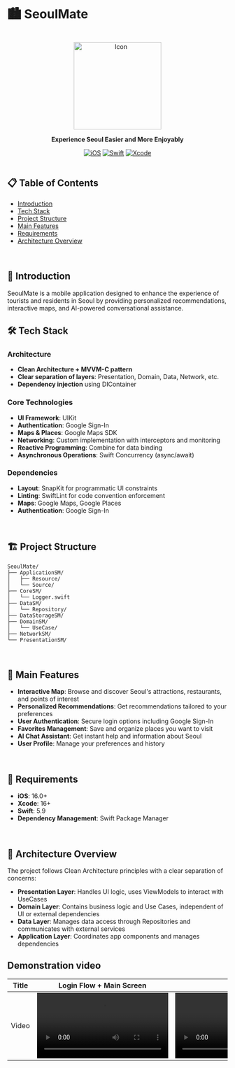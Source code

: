 # 🏙️ SeoulMate

<div align="center">

  <br>
  
  <img src="https://github.com/user-attachments/assets/a361977f-a40f-45f4-ae28-66e190d45b7d" alt="Icon" width="200" height="200">  

  <br>
  
  **Experience Seoul Easier and More Enjoyably**
  
  [![iOS](https://img.shields.io/badge/iOS-16.0%2B-blue.svg)](https://www.apple.com/ios/)
  [![Swift](https://img.shields.io/badge/Swift-5.9-orange.svg)](https://swift.org)
  [![Xcode](https://img.shields.io/badge/Xcode-16%2B-blue.svg)](https://developer.apple.com/xcode/)  
  <br>
  
</div>

## 📋 Table of Contents
- [Introduction](#-introduction)
- [Tech Stack](#️-tech-stack)
- [Project Structure](#-project-structure)
- [Main Features](#-main-features)
- [Requirements](#-requirements)
- [Architecture Overview](#-architecture-overview)

<br>

## 🌟 Introduction
SeoulMate is a mobile application designed to enhance the experience of tourists and residents in Seoul by providing personalized recommendations, interactive maps, and AI-powered conversational assistance.
<br>

## 🛠️ Tech Stack

### Architecture
- **Clean Architecture + MVVM-C pattern**
- **Clear separation of layers**: Presentation, Domain, Data, Network, etc.
- **Dependency injection** using DIContainer

### Core Technologies
- **UI Framework**: UIKit
- **Authentication**: Google Sign-In
- **Maps & Places**: Google Maps SDK
- **Networking**: Custom implementation with interceptors and monitoring
- **Reactive Programming**: Combine for data binding
- **Asynchronous Operations**: Swift Concurrency (async/await)

### Dependencies
- **Layout**: SnapKit for programmatic UI constraints
- **Linting**: SwiftLint for code convention enforcement
- **Maps**: Google Maps, Google Places
- **Authentication**: Google Sign-In

<br>

## 🏗️ Project Structure
```
SeoulMate/
├── ApplicationSM/
│   ├── Resource/
│   └── Source/
├── CoreSM/
│   └── Logger.swift
├── DataSM/
│   └── Repository/
├── DataStorageSM/
├── DomainSM/
│   └── UseCase/
├── NetworkSM/
└── PresentationSM/
```

<br>

## 🌟 Main Features
- **Interactive Map**: Browse and discover Seoul's attractions, restaurants, and points of interest
- **Personalized Recommendations**: Get recommendations tailored to your preferences
- **User Authentication**: Secure login options including Google Sign-In
- **Favorites Management**: Save and organize places you want to visit
- **AI Chat Assistant**: Get instant help and information about Seoul
- **User Profile**: Manage your preferences and history

<br>

## 📱 Requirements
- **iOS**: 16.0+
- **Xcode**: 16+
- **Swift**: 5.9
- **Dependency Management**: Swift Package Manager

<br>

## 🧩 Architecture Overview
The project follows Clean Architecture principles with a clear separation of concerns:

- **Presentation Layer**: Handles UI logic, uses ViewModels to interact with UseCases
- **Domain Layer**: Contains business logic and Use Cases, independent of UI or external dependencies
- **Data Layer**: Manages data access through Repositories and communicates with external services
- **Application Layer**: Coordinates app components and manages dependencies

## Demonstration video

| Title | Login Flow + Main Screen | Search | Place Recommendations | My Page |
|-------|--------------------------|--------|------------------------|---------|
| Video | <video src="https://github.com/user-attachments/assets/da77c505-965b-488d-af23-6bc91f7b8bbd" width="300" controls></video> | <video src="https://github.com/user-attachments/assets/f01055db-0cbc-49d2-846c-119e640df7a7" width="300" controls></video> | <video src="https://github.com/user-attachments/assets/4aebae42-ce65-46bf-8163-679a11e86c68" width="300" controls></video> | <video src="https://github.com/user-attachments/assets/508c57d8-7e13-432f-b332-832c994bc7f5" width="300" controls></video> |


